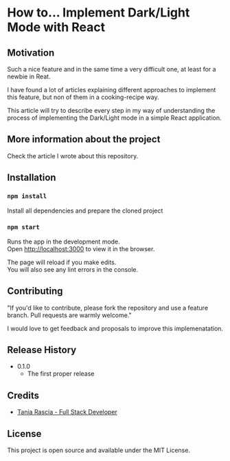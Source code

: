 # How to... Implement Dark/Light Mode with React

## Motivation

Such a nice feature and in the same time a very difficult one, at least for a newbie in Reat.

I have found a lot of articles explaining different approaches to implement this feature, but non of them in a cooking-recipe way.

This article will try to describe every step in my way of understanding the process of implementing the Dark/Light mode in a simple React application.

## More information about the project

Check the article I wrote about this repository.

## Installation

### `npm install`

Install all dependencies and prepare the cloned project

### `npm start`

Runs the app in the development mode.<br />
Open [http://localhost:3000](http://localhost:3000) to view it in the browser.

The page will reload if you make edits.<br />
You will also see any lint errors in the console.


## Contributing

"If you'd like to contribute, please fork the repository and use a feature
branch. Pull requests are warmly welcome."

I would love to get feedback and proposals to improve this implemenatation.

  
## Release History

* 0.1.0
    * The first proper release
    

## Credits
* [Tania Rascia - Full Stack Developer](https://github.com/taniarascia)


## License
This project is open source and available under the MIT License.
